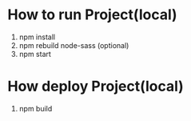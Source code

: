 # How to run Project(local)
1. npm install
2. npm rebuild node-sass (optional)
3. npm start

# How deploy Project(local)
1. npm build

